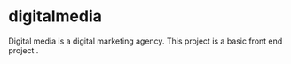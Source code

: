 # digitalmedia
Digital media is a digital marketing agency. This project is a basic front end  project . 
